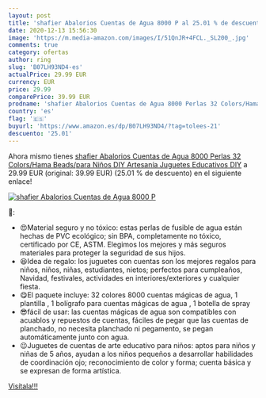 ```yaml
---
layout: post
title: 'shafier Abalorios Cuentas de Agua 8000 P al 25.01 % de descuento'
date: 2020-12-13 15:56:30
image: 'https://m.media-amazon.com/images/I/51QnJR+4FCL._SL200_.jpg'
comments: true
category: ofertas
author: ring
slug: 'B07LH93ND4-es'
actualPrice: 29.99 EUR
currency: EUR
price: 29.99
comparePrice: 39.99 EUR
prodname: 'shafier Abalorios Cuentas de Agua 8000 Perlas 32 Colors/Hama Beads/para Niños DIY Artesanía Juguetes Educativos DIY'
country: 'es'
flag: '🇪🇸'
buyurl: 'https://www.amazon.es/dp/B07LH93ND4/?tag=tolees-21'
descuento: '25.01'
---
```


Ahora mismo tienes [shafier Abalorios Cuentas de Agua 8000 Perlas 32 Colors/Hama Beads/para Niños DIY Artesanía Juguetes Educativos DIY](https://www.amazon.es/dp/B07LH93ND4/?tag=tolees-21) a 29.99 EUR (original: 39.99 EUR) (25.01 %  de descuento) en el siguiente enlace!

[![shafier Abalorios Cuentas de Agua 8000 P](https://m.media-amazon.com/images/I/51QnJR+4FCL._SL200_.jpg)](https://www.amazon.es/dp/B07LH93ND4/?tag=tolees-21)

🔎:

- 😍Material seguro y no tóxico: estas perlas de fusible de agua están hechas de PVC ecológico; sin BPA, completamente no tóxico, certificado por CE, ASTM. Elegimos los mejores y más seguros materiales para proteger la seguridad de sus hijos.
- 😆Idea de regalo: los juguetes con cuentas son los mejores regalos para niños, niños, niñas, estudiantes, nietos; perfectos para cumpleaños, Navidad, festivales, actividades en interiores/exteriores y cualquier fiesta.
- 😋El paquete incluye: 32 colores 8000 cuentas mágicas de agua, 1 plantilla , 1 bolígrafo para cuentas mágicas de agua , 1 botella de spray
- 😎fácil de usar: las cuentas mágicas de agua son compatibles con acuablos y repuestos de cuentas, fáciles de pegar que las cuentas de planchado, no necesita planchado ni pegamento, se pegan automáticamente junto con agua.
- 😉Juguetes de cuentas de arte educativo para niños: aptos para niños y niñas de 5 años, ayudan a los niños pequeños a desarrollar habilidades de coordinación ojo; reconocimiento de color y forma; cuenta básica y se expresan de forma artística.

[Visítala!!!](https://www.amazon.es/dp/B07LH93ND4/?tag=tolees-21)
